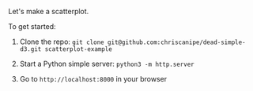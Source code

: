 

Let's make a scatterplot.

To get started:

1. Clone the repo:
  `git clone git@github.com:chriscanipe/dead-simple-d3.git scatterplot-example`

2. Start a Python simple server:
  `python3 -m http.server`

3. Go to `http://localhost:8000` in your browser



